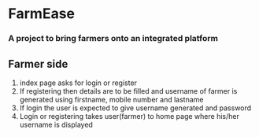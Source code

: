 # FarmEase

### A project to bring farmers onto an integrated platform 

## Farmer side

1. index page asks for login or register
2. If registering then details are to be filled and username of farmer is generated using firstname, mobile number and lastname
3. If login the user is expected to give username generated and password
4. Login or registering takes user(farmer) to home page where his/her username is displayed
